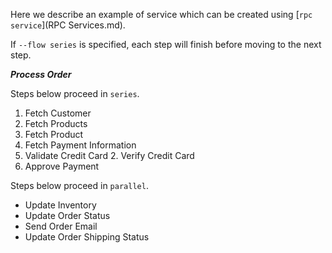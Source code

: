 Here we describe an example of service which can be created using [``rpc service``](RPC Services.md).

If ``--flow series`` is specified, each step will finish before moving to the next step.

***Process Order***

Steps below proceed in ``series``.

1. Fetch Customer
2. Fetch Products
  1. Fetch Product
3. Fetch Payment Information
  1. Validate Credit Card
    2. Verify Credit Card
4. Approve Payment

Steps below proceed in ``parallel``.

* Update Inventory
* Update Order Status
* Send Order Email
* Update Order Shipping Status
